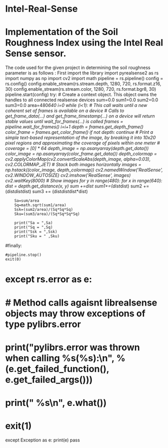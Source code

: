 # Intel-Real-Sense
# Implementation of the Soil Roughness Index using the Intel Real Sense sensor.
 The code used for the given project in determining the soil roughness parameter is as follows :
 First import the library
import pyrealsense2 as rs
import numpy as np
import cv2
import math
pipeline = rs.pipeline()
config = rs.config()
config.enable_stream(rs.stream.depth, 1280, 720, rs.format.z16, 30)
config.enable_stream(rs.stream.color, 1280, 720, rs.format.bgr8, 30)
pipeline.start(config)
try:
    # Create a context object. This object owns the handles to all connected realsense devices
    sum=0.0
    sum1=0.0
    sum2=0.0
    sum3=0.0
    area=480*640
    i=0
    while (i<1):
        # This call waits until a new coherent set of frames is available on a device
        # Calls to get_frame_data(...) and get_frame_timestamp(...) on a device will return stable values until wait_for_frames(...) is called
        frames = pipeline.wait_for_frames()
        i=i+1
        depth = frames.get_depth_frame()
        color_frame = frames.get_color_frame()
        if not depth: continue
        # Print a simple text-based representation of the image, by breaking it into 10x20 pixel regions and approximating the coverage of pixels within one meter
       # coverage = [0] * 64
        depth_image = np.asanyarray(depth.get_data())
        color_image = np.asanyarray(color_frame.get_data())
        depth_colormap = cv2.applyColorMap(cv2.convertScaleAbs(depth_image, alpha=0.03), cv2.COLORMAP_JET)
        # Stack both images horizontally
        images = np.hstack((color_image, depth_colormap))
        cv2.namedWindow('RealSense', cv2.WINDOW_AUTOSIZE)
        cv2.imshow('RealSense', images)
        cv2.waitKey(8000)
        # Show images
        for y in range(480):
            for x in range(640):
                dist = depth.get_distance(x, y)
                sum +=dist
                sum1+=(dist*dist)
                sum2 +=(dist*dist*dist)
                sum3 += (dist*dist*dist*dist)

        Sa=sum/area
        Sq=math.sqrt(sum1/area)
        Ssk=(sum2/area)/(Sq*Sq*Sq)
        Sku=(sum3/area)/(Sq*Sq*Sq*Sq)

        print("Sa = ",Sa)
        print("Sq = ",Sq)
        print("Ssk = ",Ssk)
        print("Sku = " ,Sku)

   #finally:

    #pipeline.stop()
    exit(0)
# except rs.error as e:
#    # Method calls agaisnt librealsense objects may throw exceptions of type pylibrs.error
#    print("pylibrs.error was thrown when calling %s(%s):\n", % (e.get_failed_function(), e.get_failed_args()))
#    print("    %s\n", e.what())
#    exit(1)
except Exception as e:
   print(e)
   pass
